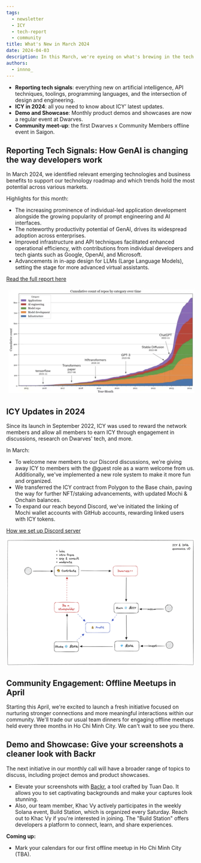 ```yaml
---
tags:
  - newsletter
  - ICY
  - tech-report
  - community
title: What's New in March 2024
date: 2024-04-03
description: In this March, we're eyeing on what's brewing in the tech market, ICY updates in 2024, the first offline meetup and product demo. 
authors:
  - innno_
---
```


- **Reporting tech signals**: everything new on artificial intelligence, API techniques, toolings, programming languages, and the intersection of design and engineering.
- **ICY in 2024**: all you need to know about ICY’ latest updates.
- **Demo and Showcase**: Monthly product demos and showcases are now a regular event at Dwarves.
- **Community meet-up**: the first Dwarves x Community Members offline event in Saigon.

## Reporting Tech Signals: How GenAI is changing the way developers work
In March 2024, we identified relevant emerging technologies and business benefits to support our technology roadmap and which trends hold the most potential across various markets.

Highlights for this month:

- The increasing prominence of individual-led application development alongside the growing popularity of prompt engineering and AI interfaces.
- The noteworthy productivity potential of GenAI, drives its widespread adoption across enterprises.
- Improved infrastructure and API techniques facilitated enhanced operational efficiency, with contributions from individual developers and tech giants such as Google, OpenAI, and Microsoft.
- Advancements in in-app design for LLMs (Large Language Models), setting the stage for more advanced virtual assistants.

[Read the full report here](https://memo.d.foundation/playground/_labs/market-report-mar-2024/)

![](assets/2024-whats-new-march_2024-march-tech-report.webp)

## ICY Updates in 2024
Since its launch in September 2022, ICY was used to reward the network members and allow all members to earn ICY through engagement in discussions, research on Dwarves' tech, and more.

In March:

- To welcome new members to our Discord discussions, we're giving away ICY to members with the @guest role as a warm welcome from us. Additionally, we've implemented a new role system to make it more fun and organized.
- We transferred the ICY contract from Polygon to the Base chain, paving the way for further NFT/staking advancements, with updated Mochi & Onchain balances.
- To expand our reach beyond Discord, we've initiated the linking of Mochi wallet accounts with GitHub accounts, rewarding linked users with ICY tokens.

[How we set up Discord server](https://memo.d.foundation/playbook/community/starting-your-journey-at-dwarves-discord/)

![](assets/2024-whats-new-march_2024-march-icy.webp)

## Community Engagement: Offline Meetups in April
Starting this April, we're excited to launch a fresh initiative focused on nurturing stronger connections and more meaningful interactions within our community. We'll trade our usual team dinners for engaging offline meetups held every three months in Ho Chi Minh City.  We can't wait to see you there.

## Demo and Showcase: Give your screenshots a cleaner look with Backr
The next initiative in our monthly call will have a broader range of topics to discuss, including project demos and product showcases.

- Elevate your screenshots with [Backr](https://getbackr.vercel.app/), a tool crafted by Tuan Dao. It allows you to set captivating backgrounds and make your captures look stunning.
- Also, our team member, Khac Vy actively participates in the weekly Solana event, Build Station, which is organized every Saturday. Reach out to Khac Vy if you're interested in joining. The "Build Station" offers developers a platform to connect, learn, and share experiences.

**Coming up:**

- Mark your calendars for our first offline meetup in Ho Chi Minh City (TBA).

